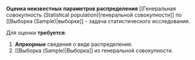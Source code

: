 **Оценка неизвестных параметров распределения** [[Генеральная совокупность (Statistical population)|генеральной совокупности]] по [[Выборка (Sample)|выборке]] - задача статистического исследования.

Для оценки **требуется**:

1. **Априорные** сведения о виде распределения.
2. [[Выборка (Sample)|Выборка]] из генеральной совокупности.
